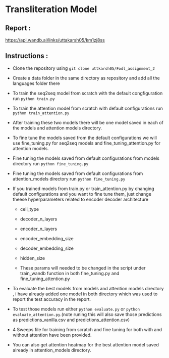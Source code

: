 # Transliteration Model
## Report : 
https://api.wandb.ai/links/uttakarsh05/km1zj8ss

## Instructions :

* Clone the repository using  `git clone uttkarsh05/Fodl_assignment_2`

* Create a data folder in the same directory as repository and add all the languages folder there

* To train the seq2seq model from scratch with the default congfiguration run `python train.py`

* To train the attention model from scratch with default configurations run `python train_attention.py`

* After training these two models there will be one model saved in each of the models and attention models directory.

* To fine tune the models saved from the default configurations we will use fine_tuning.py for seq2seq models and fine_tuning_attention.py for attention models.

* Fine tuning the models saved from default configurations from models directory run `python fine_tuning.py`

* Fine tuning the models saved from default configurations from attention_models directory run `python fine_tuning.py`

* If you trained models from train.py or train_attention.py by changing default configurations and you want to fine tune them, just change theese hyperparameters related to encoder decoder architecture

  * cell_type

  * decoder_n_layers

  * encoder_n_layers

  * encoder_embedding_size

  * decoder_embedding_size

  * hidden_size 
  * These params will needed to be changed in the script under train_wandb function in both fine_tuning.py and fine_tuning_attention.py

* To evaluate the best models from models and attention models directory , i have already added one model in both directory which was used to report the test accuracy in the report.

* To test those models run either `python evaluate.py` or `python evaluate_attention.py`.(note runing this will also save those predictions as predictions_vanilla.csv and predictions_attention.csv)

* 4 Sweeps file for training from scratch and fine tuning for both with and without attention have been provided.

* You can also get attention heatmap for the best attention model saved already in attention_models directory.

